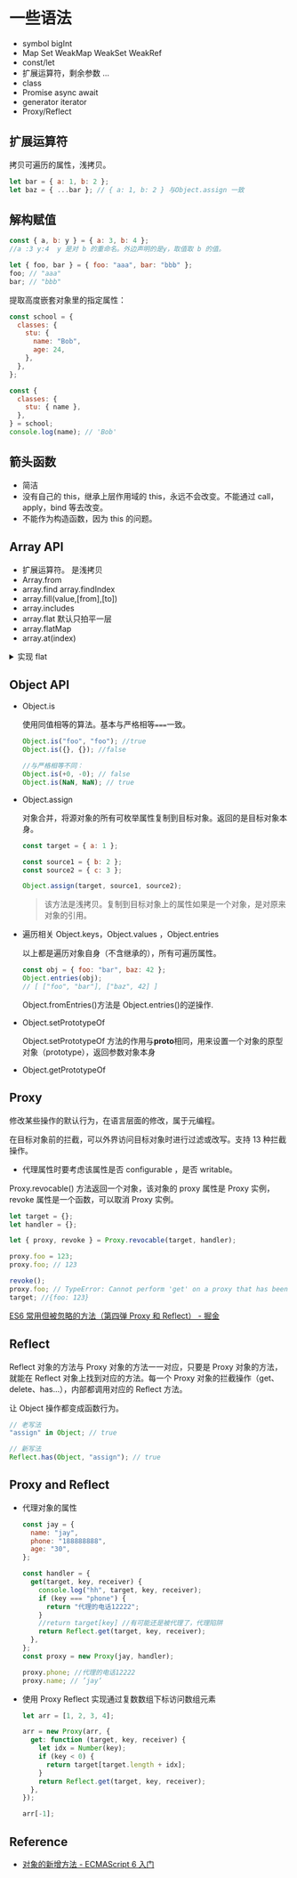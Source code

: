 # 一些语法

- symbol bigInt
- Map Set WeakMap WeakSet WeakRef
- const/let
- 扩展运算符，剩余参数 ...
- class
- Promise async await
- generator iterator
- Proxy/Reflect

## 扩展运算符

拷贝可遍历的属性，浅拷贝。

```js
let bar = { a: 1, b: 2 };
let baz = { ...bar }; // { a: 1, b: 2 } 与Object.assign 一致
```

## 解构赋值

```js
const { a, b: y } = { a: 3, b: 4 };
//a :3 y:4  y 是对 b 的重命名。外边声明的是y，取值取 b 的值。

let { foo, bar } = { foo: "aaa", bar: "bbb" };
foo; // "aaa"
bar; // "bbb"
```

提取高度嵌套对象里的指定属性：

```js
const school = {
  classes: {
    stu: {
      name: "Bob",
      age: 24,
    },
  },
};

const {
  classes: {
    stu: { name },
  },
} = school;
console.log(name); // 'Bob'
```

## 箭头函数

- 简洁
- 没有自己的 this，继承上层作用域的 this，永远不会改变。不能通过 call，apply，bind 等去改变。
- 不能作为构造函数，因为 this 的问题。

## Array API

- 扩展运算符。 是浅拷贝
- Array.from
- array.find array.findIndex
- array.fill(value,[from],[to])
- array.includes
- array.flat 默认只拍平一层
- array.flatMap
- array.at(index)

<details>
  <summary> 实现 flat</summary>

```js
//flat 实现 不带层级
function flatDeep(arr) {
  return arr.reduce((acc, curr) => (Array.isArray(curr) ? [...acc, ...flatDeep(curr)] : [...acc, curr]), []);
}

//flat 带层级展开
//1 借助外部函数递归
const flat = (arr, level = 1) => {
  return helper(arr, level, []);
};
const helper = (arr, level = 1, res = []) => {
  for (let item of arr) {
    if (Array.isArray(item) && level > 0) {
      res = [...res, ...flat(item, level - 1)];
    } else {
      res = [...res, item];
    }
  }
  return res;
};
console.log(flat([1, 2, 3, [1, 2, [1, 2, 3]]], 2));

//2 reduce 递归
function flat(arr, level = 1) {
  return arr.reduce(
    (acc, curr) => (Array.isArray(curr) && level > 0 ? [...acc, ...flat(curr, level - 1)] : [...acc, curr]),
    []
  );
}
```

- [Array.prototype.flat() - JavaScript | MDN](https://developer.mozilla.org/zh-CN/docs/Web/JavaScript/Reference/Global_Objects/Array/flat#try_it)

</details>

## Object API

- Object.is

  使用同值相等的算法。基本与严格相等`===`一致。

  ```js
  Object.is("foo", "foo"); //true
  Object.is({}, {}); //false

  //与严格相等不同：
  Object.is(+0, -0); // false
  Object.is(NaN, NaN); // true
  ```

- Object.assign

  对象合并，将源对象的所有可枚举属性复制到目标对象。返回的是目标对象本身。

  ```js
  const target = { a: 1 };

  const source1 = { b: 2 };
  const source2 = { c: 3 };

  Object.assign(target, source1, source2);
  ```

  > 该方法是浅拷贝。复制到目标对象上的属性如果是一个对象，是对原来对象的引用。

- 遍历相关
  Object.keys，Object.values ，Object.entries

  以上都是遍历对象自身（不含继承的），所有可遍历属性。

  ```js
  const obj = { foo: "bar", baz: 42 };
  Object.entries(obj);
  // [ ["foo", "bar"], ["baz", 42] ]
  ```

  Object.fromEntries()方法是 Object.entries()的逆操作.

- Object.setPrototypeOf

  Object.setPrototypeOf 方法的作用与**proto**相同，用来设置一个对象的原型对象（prototype），返回参数对象本身

- Object.getPrototypeOf

## Proxy

修改某些操作的默认行为，在语言层面的修改，属于元编程。

在目标对象前的拦截，可以外界访问目标对象时进行过滤或改写。支持 13 种拦截操作。

- 代理属性时要考虑该属性是否 configurable ，是否 writable。

Proxy.revocable() 方法返回一个对象，该对象的 proxy 属性是 Proxy 实例，revoke 属性是一个函数，可以取消 Proxy 实例。

```js
let target = {};
let handler = {};

let { proxy, revoke } = Proxy.revocable(target, handler);

proxy.foo = 123;
proxy.foo; // 123

revoke();
proxy.foo; // TypeError: Cannot perform 'get' on a proxy that has been revoked
target; //{foo: 123}
```

[ES6 常用但被忽略的方法（第四弹 Proxy 和 Reflect） - 掘金](https://juejin.cn/post/6844904200971747335#heading-16)

## Reflect

Reflect 对象的方法与 Proxy 对象的方法一一对应，只要是 Proxy 对象的方法，就能在 Reflect 对象上找到对应的方法。每一个 Proxy 对象的拦截操作（get、delete、has...），内部都调用对应的 Reflect 方法。

让 Object 操作都变成函数行为。

```js
// 老写法
"assign" in Object; // true

// 新写法
Reflect.has(Object, "assign"); // true
```

## Proxy and Reflect

- 代理对象的属性

  ```js
  const jay = {
    name: "jay",
    phone: "188888888",
    age: "30",
  };

  const handler = {
    get(target, key, receiver) {
      console.log("hh", target, key, receiver);
      if (key === "phone") {
        return "代理的电话12222";
      }
      //return target[key] //有可能还是被代理了，代理陷阱
      return Reflect.get(target, key, receiver);
    },
  };
  const proxy = new Proxy(jay, handler);

  proxy.phone; //代理的电话12222
  proxy.name; // ’jay‘
  ```

- 使用 Proxy Reflect 实现通过复数数组下标访问数组元素

  ```js
  let arr = [1, 2, 3, 4];

  arr = new Proxy(arr, {
    get: function (target, key, receiver) {
      let idx = Number(key);
      if (key < 0) {
        return target[target.length + idx];
      }
      return Reflect.get(target, key, receiver);
    },
  });

  arr[-1];
  ```

## Reference

- [对象的新增方法 - ECMAScript 6 入门](https://es6.ruanyifeng.com/#docs/object-methods)

